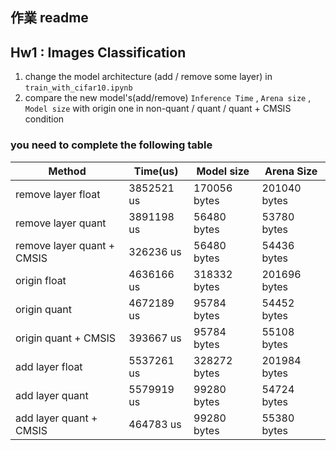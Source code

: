 ## 作業 readme

## Hw1 : Images Classification 
1. change the model architecture (add / remove some layer) in `train_with_cifar10.ipynb`
2. compare the new model's(add/remove) `Inference Time` , `Arena size` , `Model size` with origin one in non-quant / quant / quant + CMSIS condition

### you need to complete the following table
| Method | Time(us) | Model size | Arena Size |
|--------------------|----------|------------|------------|
| remove layer float | 3852521 us | 170056 bytes | 201040 bytes |
| remove layer quant | 3891198 us | 56480 bytes | 53780 bytes |
| remove layer quant + CMSIS | 326236 us | 56480 bytes | 54436 bytes |
| origin float | 4636166 us | 318332 bytes | 201696 bytes |
| origin quant | 4672189 us | 95784 bytes | 54452 bytes |
| origin quant + CMSIS | 393667 us | 95784 bytes | 55108 bytes |
| add layer float | 5537261 us | 328272 bytes | 201984 bytes |
| add layer quant | 5579919 us | 99280 bytes | 54724 bytes |
| add layer quant + CMSIS | 464783 us | 99280 bytes | 55380 bytes |



